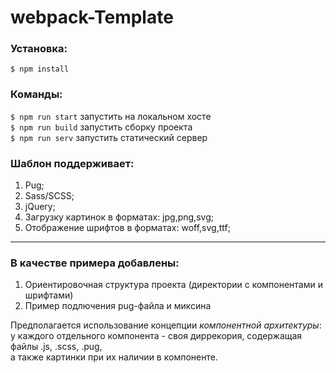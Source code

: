 # webpack-Template
### Установка: 
`$ npm install`
### Команды:   
`$ npm run start`   запустить на локальном хосте  
 `$ npm run build`   запустить сборку проекта  
 `$ npm run serv`  запустить статический сервер

### Шаблон поддерживает:
1. Pug;
2. Sass/SCSS;
3. jQuery;
4. Загрузку картинок в форматах: jpg,png,svg;
5. Отображение шрифтов в форматах: woff,svg,ttf;
---

### В качестве примера добавлены:
 1. Ориентировочная структура проекта (директории с компонентами и шрифтами)
 2. Пример подлючения pug-файла и миксина

Предполагается использование концепции *компонентной архитектуры*:  
у каждого отдельного компонента - своя диррекория, содержащая файлы .js, .scss, .pug,  
а также картинки при их наличии в компоненте.











